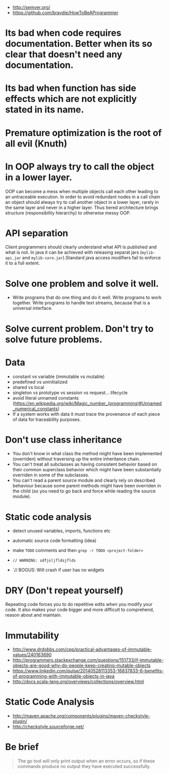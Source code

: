 - http://semver.org/
- https://github.com/braydie/HowToBeAProgrammer

# Its bad when code requires documentation. Better when its so clear that doesn't need any documentation.
# Its bad when function has side effects which are not explicitly stated in its name.
# Premature optimization is the root of all evil (Knuth)

# In OOP always try to call the object in a lower layer.
OOP can become a mess when multiple objects call each other leading to an untraceable execution.
In order to avoid redundant nodes in a call chain an object should always try to call another object in a lower layer, rarely in the same layer and never in a higher layer. Thus tiered architecture brings structure (responsibility hierarchy) to otherwise messy OOP.

# API separation
Client programmers should clearly understand what API is published and what is not. In java it can be achieved with releasing separat jars (`mylib-api.jar` and `mylib-core.jar`).Standard java access modifiers fail to enforce it to a full extent.

# Solve one problem and solve it well.
- Write programs that do one thing and do it well. Write programs to work together. Write programs to handle text streams, because that is a universal interface.

# Solve current problem. Don't try to solve future problems.

# Data
- constant vs variable (immutable vs mutable)
- predefined vs uninitialized
- shared vs local
- singleton vs prototype vs session vs request... lifecycle
- avoid literal unnamed constants (https://en.wikipedia.org/wiki/Magic_number_(programming)#Unnamed_numerical_constants)
- If a system works with data it must trace the provenance of each piece of data for traceability purposes.

# Don't use class inheritance
- You don't know in what class the method might have been implemented (overriden) without traversing up the entire inheritance chain.
- You can't treat all subclasses as having consistent behavior based on their common superclass behavior which might have been substantially overriden in some of the subclasses.
- You can't read a parent source module and clearly rely on described behaviour because some parent methods might have been overriden in the child (so you need to go back and force while reading the source module).

# Static code analysis

- detect unused variables, imports, functions etc
- automatic source code formatting (idea)

- make `TODO` comments and then `grep -r TODO <project-folder>`

- `// WARNING: sdfjsljfldsjflds`
- `// BOGUS: Will crash if user has no widgets

# DRY (Don't repeat yourself)
Repeating code forces you to do repetitive edits when you modify your code.
It also makes your code bigger and more difficult to comprehend, reason about and maintain.

# Immutability
- http://www.drdobbs.com/cpp/practical-advantages-of-immutable-values/240163690
- http://programmers.stackexchange.com/questions/151733/if-immutable-objects-are-good-why-do-people-keep-creating-mutable-objects
- https://www.linkedin.com/pulse/20140528113353-16837833-6-benefits-of-programming-with-immutable-objects-in-java
- http://docs.scala-lang.org/overviews/collections/overview.html

# Static Code Analysis
- http://maven.apache.org/components/plugins/maven-checkstyle-plugin/
- http://checkstyle.sourceforge.net/

# Be brief
> The go tool will only print output when an error occurs, so if these commands produce no output they have executed successfully.
